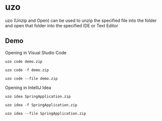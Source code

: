 
# uzo

uzo (Unzip and Open) can be used to unzip the specified
		   file into the folder and open that folder into the specified IDE or Text Editor

## Demo

Opening in Visual Studio Code

`uzo code demo.zip`

`uzo code -f demo.zip`

`uzo code --file demo.zip`

Opening in IntelliJ Idea

`uzo idea SpringApplication.zip`

`uzo idea -f SpringApplication.zip`

`uzo idea --file SpringApplication.zip`
  
